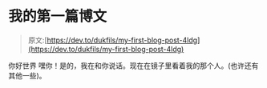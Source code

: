 # 我的第一篇博文

> 原文:[https://dev.to/dukfils/my-first-blog-post-4ldg](https://dev.to/dukfils/my-first-blog-post-4ldg)

你好世界
嘿你！是的，我在和你说话。现在在镜子里看着我的那个人。(也许还有其他一些)。